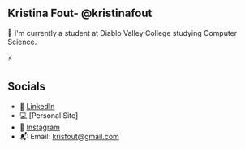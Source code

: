 ## Kristina Fout- @kristinafout
📓 I'm currently a student at Diablo Valley College studying Computer Science.

⚡️


## Socials
* 🔗   [LinkedIn](https://www.linkedin.com/in/kristina-f-66b0a8227/)
* 💻   [Personal Site]
* 💌   [Instagram](https://www.instagram.com/kristinafout/?hl=en)
* 📬   Email: krisfout@gmail.com
